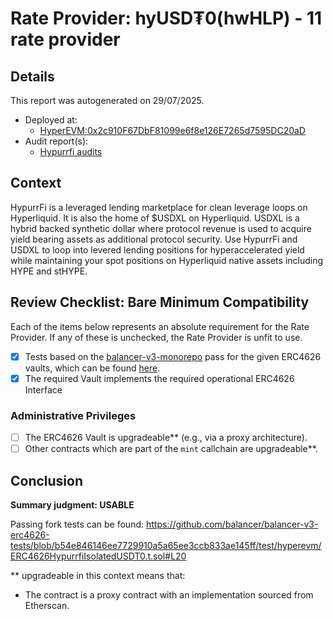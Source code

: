 
# Rate Provider: hyUSD₮0(hwHLP) - 11 rate provider

## Details
This report was autogenerated on 29/07/2025.

- Deployed at:
    - [HyperEVM:0x2c910F67DbF81099e6f8e126E7265d7595DC20aD](https://hyperevmscan.io/address/0x2c910F67DbF81099e6f8e126E7265d7595DC20aD)
- Audit report(s):
    - [Hypurrfi audits](https://docs.hypurr.fi/introduction/security)

## Context
HypurrFi is a leveraged lending marketplace for clean leverage loops on Hyperliquid.
It is also the home of $USDXL on Hyperliquid. USDXL is a hybrid backed synthetic dollar where protocol revenue is used to acquire yield bearing assets as additional protocol security.
Use HypurrFi and USDXL to loop into levered lending positions for hyperaccelerated yield while maintaining your spot positions on Hyperliquid native assets including HYPE and stHYPE.

## Review Checklist: Bare Minimum Compatibility
Each of the items below represents an absolute requirement for the Rate Provider. If any of these is unchecked, the Rate Provider is unfit to use.

- [x] Tests based on the [balancer-v3-monorepo](https://github.com/balancer/balancer-v3-monorepo/tree/main/pkg/vault/test/foundry/fork) pass for the given ERC4626 vaults, which can be found [here](https://github.com/balancer/balancer-v3-erc4626-tests/tree/main/test).
- [x] The required Vault implements the required operational ERC4626 Interface

### Administrative Privileges
- [ ] The ERC4626 Vault is upgradeable** (e.g., via a proxy architecture).
- [ ] Other contracts which are part of the `mint` callchain are upgradeable**.

## Conclusion
**Summary judgment: USABLE**

Passing fork tests can be found: https://github.com/balancer/balancer-v3-erc4626-tests/blob/b54e846146ee7729910a5a65ee3ccb833ae145ff/test/hyperevm/ERC4626HypurrfiIsolatedUSDT0.t.sol#L20

** upgradeable in this context means that:
- The contract is a proxy contract with an implementation sourced from Etherscan.
    

